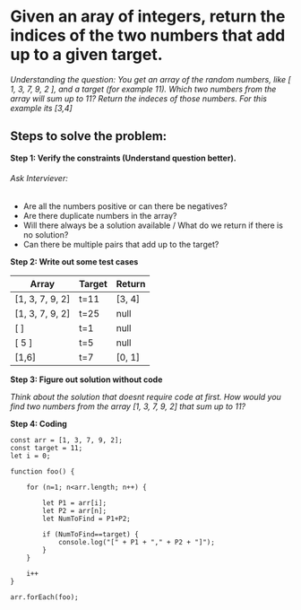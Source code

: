 # Given an aray of integers, return the indices of the two numbers that add up to a given target.

*Understanding the question: You get an array of the random numbers, like [ 1, 3, 7, 9, 2 ], and a target (for example 11). Which two numbers from the array will sum up to 11? Return the indeces of those numbers. For this example its [3,4]*

## Steps to solve the problem:

**Step 1: Verify the constraints (Understand question better).**

###### Ask Interviever:
* Are all the numbers positive or can there be negatives?
* Are there duplicate numbers in the array?
* Will there always be a solution available / What do we return if there is no solution?
* Can there be multiple pairs that add up to the target?

**Step 2: Write out some test cases**

Array | Target | Return
------|---------|--------------
[1, 3, 7, 9, 2] | t=11 | [3, 4]
[1, 3, 7, 9, 2] | t=25 | null
[ ] | t=1 | null
[ 5 ] | t=5 | null
[1,6] | t=7 | [0, 1]

**Step 3: Figure out solution without code**

*Think about the solution that doesnt require code at first. How would you find two numbers from the array [1, 3, 7, 9, 2] that sum up to 11?*

**Step 4: Coding**

    const arr = [1, 3, 7, 9, 2];
    const target = 11;
    let i = 0;

    function foo() {

        for (n=1; n<arr.length; n++) {

            let P1 = arr[i];
            let P2 = arr[n];
            let NumToFind = P1+P2;

            if (NumToFind==target) {
                console.log("[" + P1 + "," + P2 + "]");
            }
        }

        i++
    }

    arr.forEach(foo);


